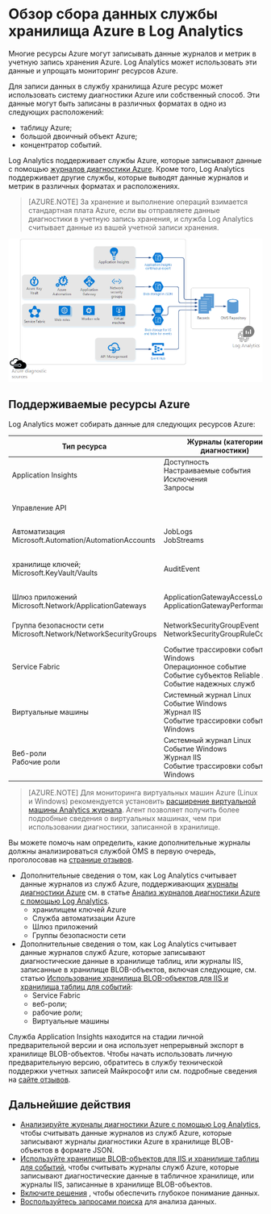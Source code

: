 <properties
    pageTitle="Обзор сбора данных службы хранилища Azure в Log Analytics | Microsoft Azure"
    description="Ресурсы Azure могут записывать данные журналов и метрик в учетную запись хранения Azure, используя систему диагностики Azure. Служба Log Analytics может индексировать эти данные и делать их доступными для поиска."
    services="log-analytics"
    documentationCenter=""
    authors="bandersmsft"
    manager="jwhit"
    editor=""/>

<tags
    ms.service="log-analytics"
    ms.workload="na"
    ms.tgt_pltfrm="na"
    ms.devlang="na"
    ms.topic="article"
    ms.date="10/10/2016"
    ms.author="banders"/>


# <a name="collecting-azure-storage-data-in-log-analytics-overview"></a>Обзор сбора данных службы хранилища Azure в Log Analytics

Многие ресурсы Azure могут записывать данные журналов и метрик в учетную запись хранения Azure. Log Analytics может использовать эти данные и упрощать мониторинг ресурсов Azure.

Для записи данных в службу хранилища Azure ресурс может использовать систему диагностики Azure или собственный способ. Эти данные могут быть записаны в различных форматах в одно из следующих расположений:

+ таблицу Azure;
+ большой двоичный объект Azure;
+ концентратор событий.

Log Analytics поддерживает службы Azure, которые записывают данные с помощью [журналов диагностики Azure](../azure-portal/monitoring-overview-of-diagnostic-logs.md). Кроме того, Log Analytics поддерживает другие службы, которые выводят данные журналов и метрик в различных форматах и расположениях.  

>[AZURE.NOTE] За хранение и выполнение операций взимается стандартная плата Azure, если вы отправляете данные диагностики в учетную запись хранения, и служба Log Analytics считывает данные из вашей учетной записи хранения.

![Схема службы хранилища Azure](media/log-analytics-azure-storage/azure-storage-diagram.png)

## <a name="supported-azure-resources"></a>Поддерживаемые ресурсы Azure

Log Analytics может собирать данные для следующих ресурсов Azure:

| Тип ресурса | Журналы (категории диагностики) | Решение Log Analytics |
| --------------------------------------- | -------------------------------- | --------------- |
| Application Insights | Доступность <br> Настраиваемые события <br> Исключения <br> Запросы <br> | Application Insights (предварительная версия) |
| Управление API | | *Нет* (предварительная версия) |
| Автоматизация <br> Microsoft.Automation/AutomationAccounts | JobLogs <br> JobStreams          | Azure Automation (предварительная версия) |
| хранилище ключей; <br> Microsoft.KeyVault/Vaults               | AuditEvent                       | Хранилище ключей (предварительная версия) |
| Шлюз приложений <br> Microsoft.Network/ApplicationGateways   | ApplicationGatewayAccessLog <br> ApplicationGatewayPerformanceLog | Сети Azure (предварительная версия) |
| Группа безопасности сети <br> Microsoft.Network/NetworkSecurityGroups | NetworkSecurityGroupEvent <br> NetworkSecurityGroupRuleCounter | Сети Azure (предварительная версия) |
| Service Fabric                          | Событие трассировки событий Windows <br> Операционное событие <br> Событие субъектов Reliable Actors <br> Событие надежных служб| Service Fabric (предварительная версия) |
| Виртуальные машины | Системный журнал Linux <br> Событие Windows <br> Журнал IIS <br> Событие трассировки событий Windows | *Нет* |
| Веб-роли <br> Рабочие роли | Системный журнал Linux <br> Событие Windows <br> Журнал IIS <br> Событие трассировки событий Windows | *Нет* |

>[AZURE.NOTE] Для мониторинга виртуальных машин Azure (Linux и Windows) рекомендуется установить [расширение виртуальной машины Analytics журнала](log-analytics-azure-vm-extension.md). Агент позволяет получить более подробные сведения о виртуальных машинах, чем при использовании диагностики, записанной в хранилище.

Вы можете помочь нам определить, какие дополнительные журналы должны анализироваться службой OMS в первую очередь, проголосовав на [странице отзывов](http://feedback.azure.com/forums/267889-azure-log-analytics/category/88086-log-management-and-log-collection-policy).


- Дополнительные сведения о том, как Log Analytics считывает данные журналов из служб Azure, поддерживающих [журналы диагностики Azure](../azure-portal/monitoring-overview-of-diagnostic-logs.md) см. в статье [Анализ журналов диагностики Azure с помощью Log Analytics](log-analytics-azure-storage-json.md).
  - хранилищем ключей Azure
  - Служба автоматизации Azure
  - Шлюз приложений
  - Группы безопасности сети
- Дополнительные сведения о том, как Log Analytics считывает данные журналов служб Azure, которые записывают диагностические данные в хранилище таблиц, или журналы IIS, записанные в хранилище BLOB-объектов, включая следующие, см. статью [Использование хранилища BLOB-объектов для IIS и хранилища таблиц для событий](log-analytics-azure-storage-iis-table.md):
  - Service Fabric
  - веб-роли;
  - рабочие роли;
  - Виртуальные машины


Служба Application Insights находится на стадии личной предварительной версии и она использует непрерывный экспорт в хранилище BLOB-объектов. Чтобы начать использовать личную предварительную версию, обратитесь в службу технической поддержки учетных записей Майкрософт или см. подробные сведения на [сайте отзывов](https://feedback.azure.com/forums/267889-log-analytics/suggestions/6519248-integration-with-app-insights).

## <a name="next-steps"></a>Дальнейшие действия

- [Анализируйте журналы диагностики Azure с помощью Log Analytics](log-analytics-azure-storage-json.md), чтобы считывать данные журналов из служб Azure, которые записывают журналы диагностики Azure в хранилище BLOB-объектов в формате JSON.
- [Используйте хранилище BLOB-объектов для IIS и хранилище таблиц для событий](log-analytics-azure-storage-iis-table.md), чтобы считывать журналы служб Azure, которые записывают диагностические данные в табличное хранилище, или журналы IIS, записанные в хранилище BLOB-объектов.
- [Включите решения](log-analytics-add-solutions.md) , чтобы обеспечить глубокое понимание данных.
- [Воспользуйтесь запросами поиска](log-analytics-log-searches.md) для анализа данных.



<!--HONumber=Oct16_HO2-->


